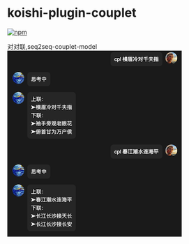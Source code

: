 # koishi-plugin-couplet

[![npm](https://img.shields.io/npm/v/koishi-plugin-couplet?style=flat-square)](https://www.npmjs.com/package/koishi-plugin-couplet)

对对联,seq2seq-couplet-model
![alt 示例12](../../assets/KoishiPlugins/couplet.png)